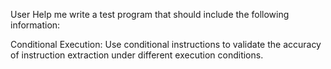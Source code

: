 User
Help me write a test program that should include the following information:

Conditional Execution:
Use conditional instructions to validate the accuracy of instruction extraction under different execution conditions.